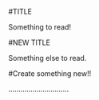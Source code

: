 #TITLE

Something to read!

#NEW TITLE

Something else to read.

#Create something new!!

..............................
